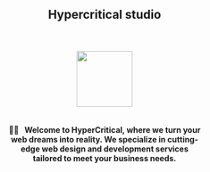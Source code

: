 
<section class="readme" style="display:grid">

# <p align="center">Hypercritical studio</p>

<p align="center">
<img style="height: 100px; margin:0 auto;display:block" src="https://github.com/Hypercritical-studio/.github/assets/43224578/069850fb-dd1f-49ec-8578-d8c8ae644787"/>
</p>

#### <div style="width: 70%; margin: 0 auto; text-align: center;">🙋‍♀️ &nbsp; Welcome to HyperCritical, where we turn your web dreams into reality. We specialize in cutting-edge web design and development services tailored to meet your business needs.
</div>
